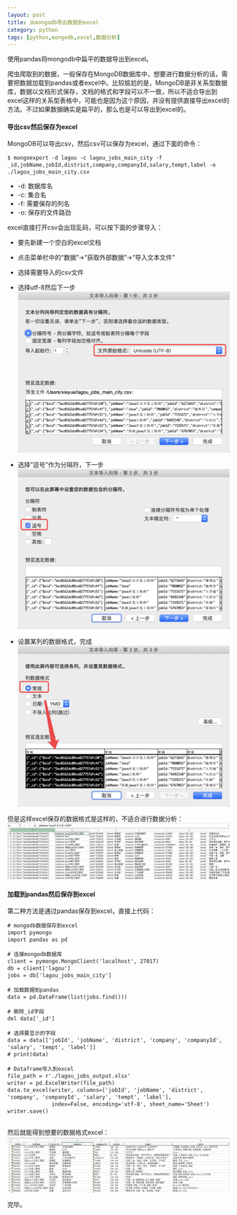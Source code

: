 ```yaml
---
layout: post
title: 从mongodb导出数据到excel
category: python
tags: [python,mongodb,excel,数据分析]
---
```


使用pandas将mongodb中扁平的数据导出到excel。

爬虫爬取到的数据，一般保存在MongoDB数据库中，想要进行数据分析的话，需要把数据加载到pandas或者excel中。比较尴尬的是，MongoDB是非关系型数据库，数据以文档形式保存，文档的格式和字段可以不一致，所以不适合导出到excel这样的关系型表格中，可能也是因为这个原因，并没有提供直接导出excel的方法。不过如果数据确实是扁平的，那么也是可以导出到excel的。

#### 导出csv然后保存为excel
MongoDB可以导出csv，然后csv可以保存为excel，通过下面的命令：
```
$ mongoexport -d lagou -c lagou_jobs_main_city -f _id,jobName,jobId,district,company,companyId,salary,tempt,label -o ./lagou_jobs_main_city.csv
```

- -d: 数据库名
- -c: 集合名
- -f: 需要保存的列名
- -o: 保存的文件路劲

excel直接打开csv会出现乱码，可以按下面的步骤导入：
- 要先新建一个空白的excel文档
- 点击菜单栏中的“数据”->“获取外部数据”->“导入文本文件”
- 选择需要导入的csv文件
- 选择utf-8然后下一步
![AltText](/assets/images/me1.png)

- 选择“逗号”作为分隔符，下一步
![AltText](/assets/images/me2.png)

- 设置某列的数据格式，完成
![AltText](/assets/images/me3.png)

但是这样excel保存的数据格式是这样的，不适合进行数据分析：
![AltText](/assets/images/me4.png)

#### 加载到pandas然后保存到excel
第二种方法是通过pandas保存到excel，直接上代码：

```
# mongodb数据保存到excel
import pymongo
import pandas as pd

# 连接mongodb数据库
client = pymongo.MongoClient('localhost', 27017)
db = client['lagou']
jobs = db['lagou_jobs_main_city']

# 加载数据到pandas
data = pd.DataFrame(list(jobs.find()))

# 删除_id字段
del data['_id']

# 选择要显示的字段
data = data[['jobId', 'jobName', 'district', 'company', 'companyId', 'salary', 'tempt', 'label']]
# print(data)

# Dataframe写入到excel
file_path = r'./lagou_jobs_output.xlsx'
writer = pd.ExcelWriter(file_path)
data.to_excel(writer, columns=['jobId', 'jobName', 'district', 'company', 'companyId', 'salary', 'tempt', 'label'],
              index=False, encoding='utf-8', sheet_name='Sheet')
writer.save()


```

然后就能得到想要的数据格式excel：
![AltText](/assets/images/me5.png)

完毕。
